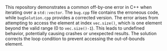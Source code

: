 This repository demonstrates a common off-by-one error in C++ when iterating over a `std::vector`. The `bug.cpp` file contains the erroneous code, while `bugSolution.cpp` provides a corrected version.  The error arises from attempting to access the element at index `vec.size()`, which is one element beyond the valid range (0 to `vec.size()-1`).  This leads to undefined behavior, potentially causing crashes or unexpected results. The solution corrects the loop condition to prevent accessing the out-of-bounds element.